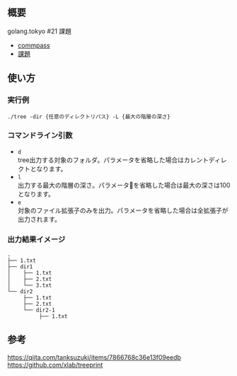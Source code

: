 ## 概要
golang.tokyo #21 課題
* [commpass](https://golangtokyo.connpass.com/event/113768/)
* [課題](https://docs.google.com/document/d/1jk8Ri6nogRdIqIaxCgqZ4MiS9Sq2roQ53Nipo7YQqeE/edit)

## 使い方
### 実行例
```
./tree -dir {任意のディレクトリパス} -L {最大の階層の深さ}
```

### コマンドライン引数
* `d`  
tree出力する対象のフォルダ。パラメータを省略した場合はカレントディレクトとなります。
* `l`  
出力する最大の階層の深さ。パラメータを省略した場合は最大の深さは100となります。 
* `e`  
対象のファイル拡張子のみを出力。パラメータを省略した場合は全拡張子が出力されます。

### 出力結果イメージ
```
.
├── 1.txt
├── dir1
│    ├── 1.txt
│    ├── 2.txt
│    └── 3.txt
└── dir2
     ├── 1.txt
     ├── 2.txt
     └── dir2-1
          ├── 1.txt
```


## 参考
https://qiita.com/tanksuzuki/items/7866768c36e13f09eedb
https://github.com/xlab/treeprint